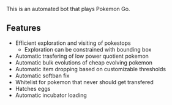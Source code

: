 This is an automated bot that plays Pokemon Go.

## Features
  * Efficient exploration and visiting of pokestops
    * Exploration can be constrained with bounding box
  * Automatic trasfering of low power quotient pokemon
  * Automatic bulk evolutions of cheap evolving pokemon
  * Automatic item dropping based on customizable thresholds
  * Automatic softban fix
  * Whitelist for pokemon that never should get transfered
  * Hatches eggs
  * Automatic incubator loading
